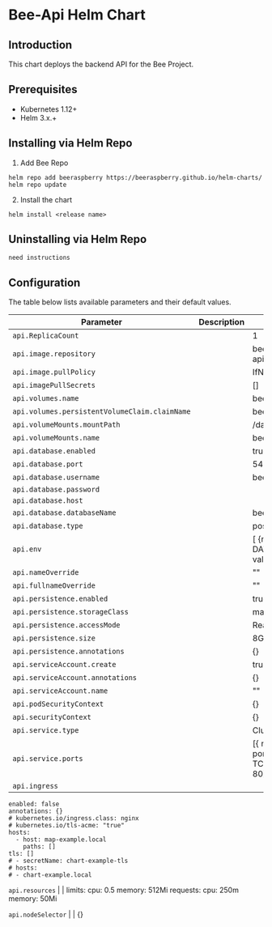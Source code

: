# Bee-Api Helm Chart

## Introduction
This chart deploys the backend API for the Bee Project.

## Prerequisites

- Kubernetes 1.12+
- Helm 3.x.+

## Installing via Helm Repo

1. Add Bee Repo
```console
helm repo add beeraspberry https://beeraspberry.github.io/helm-charts/
helm repo update
```

2. Install the chart
```console
helm install <release name> 
```

## Uninstalling via Helm Repo
```console
need instructions
```

## Configuration

The table below lists available parameters and their default values.

Parameter | Description | Default
--- | --- | ---
`api.ReplicaCount`| | 1
`api.image.repository` | | beeraspberry/bee-api
`api.image.pullPolicy` | | IfNotPresent
`api.imagePullSecrets` | | []
`api.volumes.name`     | | bee-api-volume
`api.volumes.persistentVolumeClaim.claimName` |  | bee-api-claim
`api.volumeMounts.mountPath` | | /data
`api.volumeMounts.name` | | bee-api-volume
`api.database.enabled` | | true
`api.database.port` | | 5432
`api.database.username` | | beeapi
`api.database.password` | |
`api.database.host` | |
`api.database.databaseName` | | beeapi
`api.database.type` | | postgresql
`api.env` | | [ {name: DATABASE_DIR, value:"/data"}]
`api.nameOverride` | | ""
`api.fullnameOverride` | | ""
`api.persistence.enabled` | | true
`api.persistence.storageClass` | | manual
`api.persistence.accessMode` | | ReadWriteOnce
`api.persistence.size` | | 8Gi
`api.persistence.annotations` | | {}
`api.serviceAccount.create` | | true
`api.serviceAccount.annotations` | | {}
`api.serviceAccount.name` | | ""
`api.podSecurityContext` | | {}
`api.securityContext` | | {}
`api.service.type` | | ClusterIP
`api.service.ports` | | [{ name: bee-api, port: 80, protocol: TCP, targetPort: 80}]
`api.ingress` | |
    enabled: false
    annotations: {}
    # kubernetes.io/ingress.class: nginx
    # kubernetes.io/tls-acme: "true"
    hosts:
      - host: map-example.local
        paths: []
    tls: []
    # - secretName: chart-example-tls
    # hosts:
    # - chart-example.local
`api.resources` | |
    limits:
      cpu: 0.5
      memory: 512Mi
    requests:
      cpu: 250m
      memory: 50Mi

`api.nodeSelector` | | {}